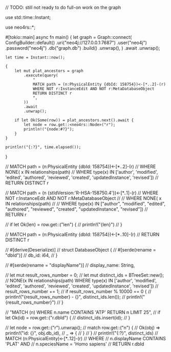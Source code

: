 // TODO: still not ready to do full-on work on the graph

use std::time::Instant;

use neo4rs::*;


#[tokio::main]
async fn main() {
    let graph = Graph::connect(
        ConfigBuilder::default()
            .uri("neo4j://127.0.0.1:7687")
            .user("neo4j")
            .password("neo4j")
            .db("graph.db")
            .build()
            .unwrap(),
    )
    .await
    .unwrap();

    let time = Instant::now();

    {
        let mut plat_ancestors = graph
            .execute(query(
                "
                MATCH path = (n:PhysicalEntity {dbId: 158754})<-[*..2]-(r) 
                WHERE NOT r:InstanceEdit AND NOT r:MetaDatabaseObject
                RETURN DISTINCT r
                ",
            ))
            .await
            .unwrap();

        if let Ok(Some(row)) = plat_ancestors.next().await {
            let node = row.get::<neo4rs::Node>("r");
            println!("{node:#?}");
        }
    }

    println!("{:?}", time.elapsed());
}

// MATCH path = (n:PhysicalEntity {dbId: 158754})<-[*..2]-(r)
// WHERE NONE( x IN relationships(path)
//     WHERE type(x) IN ['author', 'modified', 'edited', 'authored', 'reviewed', 'created', 'updatedInstance', 'revised'])
// RETURN DISTINCT r

// MATCH path = (n {stIdVersion:'R-HSA-158750.4'})<-[*..1]-(r)
// WHERE NOT r:InstanceEdit AND NOT r:MetaDatabaseObject
// // WHERE NONE( x IN relationships(path)
//    //  WHERE type(x) IN ["author", "modified", "edited", "authored", "reviewed", "created", "updatedInstance", "revised"])
// RETURN r

// if let Ok(len) = row.get::<i64>("len") {
//     println!("{len}")
// }

// MATCH path = (n:PhysicalEntity {dbId: 158754})<-[*..10]-(r)
// RETURN DISTINCT r

// #[derive(Deserialize)]
// struct DatabaseObject {
//     #[serde(rename = "dbId")]
//     db_id: i64,
// }

// #[serde(rename = "displayName")]
// display_name: String,

// let mut result_rows_number = 0;
// let mut distinct_ids = BTreeSet::new();
// NONE(x IN relationships(path) WHERE type(x) IN ['author', 'modified', 'edited', 'authored', 'reviewed', 'created', 'updatedInstance', 'revised'])
// result_rows_number += 1;
// if result_rows_number % 10000 == 0 {
// println!("{result_rows_number} - {}", distinct_ids.len());
// println!("{result_rows_number}")
// }

// "MATCH (n) WHERE n.name CONTAINS 'ATP' RETURN n LIMIT 25",
// if let Ok(id) = row.get::<i64>("r.dbId") {
//     distinct_ids.insert(id);
// }

// let node = row.get::<Node>("r").unwrap();
// match row.get::<DatabaseObject>("n") {
//     Ok(obj) => println!("id: {}", obj.db_id),
//     _ => {
//     }
// }
// println!("{:?}", distinct_ids)
// MATCH (n:PhysicalEntity)<-[*..12]-(r)
// WHERE
//     n.displayName CONTAINS 'PLAT' AND
//     n.speciesName = 'Homo sapiens'
// RETURN r.dbId
